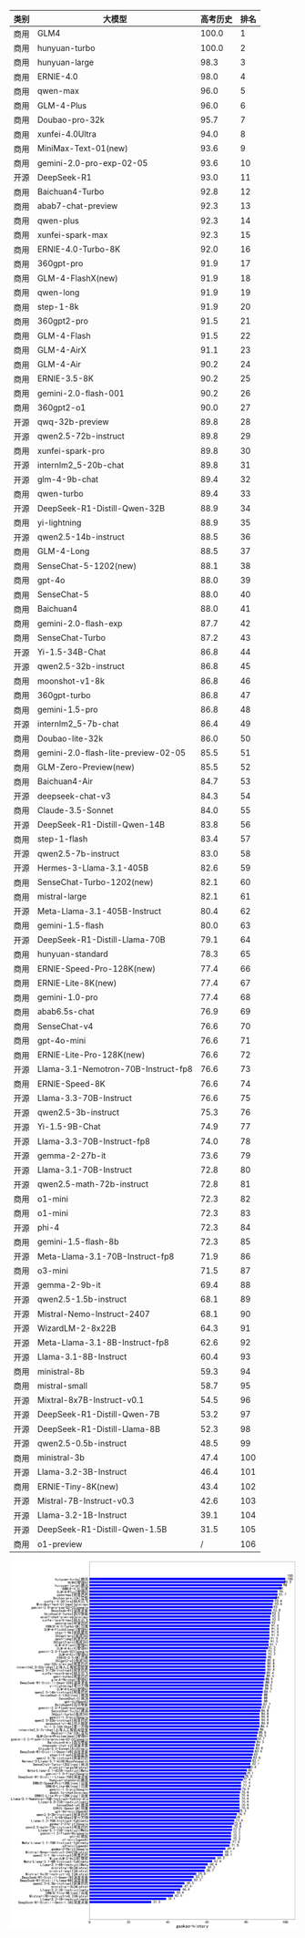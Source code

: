 
| 类别 | 大模型                         | 高考历史 | 排名 |
|-----|------------------------------|---------|----|
|商用|GLM4|100.0|1|
|商用|hunyuan-turbo|100.0|2|
|商用|hunyuan-large|98.3|3|
|商用|ERNIE-4.0|98.0|4|
|商用|qwen-max|96.0|5|
|商用|GLM-4-Plus|96.0|6|
|商用|Doubao-pro-32k|95.7|7|
|商用|xunfei-4.0Ultra|94.0|8|
|商用|MiniMax-Text-01(new)|93.6|9|
|商用|gemini-2.0-pro-exp-02-05|93.6|10|
|开源|DeepSeek-R1|93.0|11|
|商用|Baichuan4-Turbo|92.8|12|
|商用|abab7-chat-preview|92.3|13|
|商用|qwen-plus|92.3|14|
|商用|xunfei-spark-max|92.3|15|
|商用|ERNIE-4.0-Turbo-8K|92.0|16|
|商用|360gpt-pro|91.9|17|
|商用|GLM-4-FlashX(new)|91.9|18|
|商用|qwen-long|91.9|19|
|商用|step-1-8k|91.9|20|
|商用|360gpt2-pro|91.5|21|
|商用|GLM-4-Flash|91.5|22|
|商用|GLM-4-AirX|91.1|23|
|商用|GLM-4-Air|90.2|24|
|商用|ERNIE-3.5-8K|90.2|25|
|商用|gemini-2.0-flash-001|90.2|26|
|商用|360gpt2-o1|90.0|27|
|开源|qwq-32b-preview|89.8|28|
|开源|qwen2.5-72b-instruct|89.8|29|
|商用|xunfei-spark-pro|89.8|30|
|开源|internlm2_5-20b-chat|89.8|31|
|开源|glm-4-9b-chat|89.4|32|
|商用|qwen-turbo|89.4|33|
|开源|DeepSeek-R1-Distill-Qwen-32B|88.9|34|
|商用|yi-lightning|88.9|35|
|开源|qwen2.5-14b-instruct|88.5|36|
|商用|GLM-4-Long|88.5|37|
|商用|SenseChat-5-1202(new)|88.1|38|
|商用|gpt-4o|88.0|39|
|商用|SenseChat-5|88.0|40|
|商用|Baichuan4|88.0|41|
|商用|gemini-2.0-flash-exp|87.7|42|
|商用|SenseChat-Turbo|87.2|43|
|开源|Yi-1.5-34B-Chat|86.8|44|
|开源|qwen2.5-32b-instruct|86.8|45|
|商用|moonshot-v1-8k|86.8|46|
|商用|360gpt-turbo|86.8|47|
|商用|gemini-1.5-pro|86.8|48|
|开源|internlm2_5-7b-chat|86.4|49|
|商用|Doubao-lite-32k|86.0|50|
|商用|gemini-2.0-flash-lite-preview-02-05|85.5|51|
|商用|GLM-Zero-Preview(new)|85.5|52|
|商用|Baichuan4-Air|84.7|53|
|开源|deepseek-chat-v3|84.3|54|
|商用|Claude-3.5-Sonnet|84.0|55|
|开源|DeepSeek-R1-Distill-Qwen-14B|83.8|56|
|商用|step-1-flash|83.4|57|
|开源|qwen2.5-7b-instruct|83.0|58|
|开源|Hermes-3-Llama-3.1-405B|82.6|59|
|商用|SenseChat-Turbo-1202(new)|82.1|60|
|商用|mistral-large|82.1|61|
|开源|Meta-Llama-3.1-405B-Instruct|80.4|62|
|商用|gemini-1.5-flash|80.0|63|
|开源|DeepSeek-R1-Distill-Llama-70B|79.1|64|
|商用|hunyuan-standard|78.3|65|
|商用|ERNIE-Speed-Pro-128K(new)|77.4|66|
|商用|ERNIE-Lite-8K(new)|77.4|67|
|商用|gemini-1.0-pro|77.4|68|
|商用|abab6.5s-chat|76.9|69|
|商用|SenseChat-v4|76.6|70|
|商用|gpt-4o-mini|76.6|71|
|商用|ERNIE-Lite-Pro-128K(new)|76.6|72|
|开源|Llama-3.1-Nemotron-70B-Instruct-fp8|76.6|73|
|商用|ERNIE-Speed-8K|76.6|74|
|开源|Llama-3.3-70B-Instruct|76.6|75|
|开源|qwen2.5-3b-instruct|75.3|76|
|开源|Yi-1.5-9B-Chat|74.9|77|
|开源|Llama-3.3-70B-Instruct-fp8|74.0|78|
|开源|gemma-2-27b-it|73.6|79|
|开源|Llama-3.1-70B-Instruct|72.8|80|
|开源|qwen2.5-math-72b-instruct|72.8|81|
|商用|o1-mini|72.3|82|
|商用|o1-mini|72.3|83|
|开源|phi-4|72.3|84|
|商用|gemini-1.5-flash-8b|72.3|85|
|开源|Meta-Llama-3.1-70B-Instruct-fp8|71.9|86|
|商用|o3-mini|71.5|87|
|开源|gemma-2-9b-it|69.4|88|
|开源|qwen2.5-1.5b-instruct|68.1|89|
|开源|Mistral-Nemo-Instruct-2407|68.1|90|
|开源|WizardLM-2-8x22B|64.3|91|
|开源|Meta-Llama-3.1-8B-Instruct-fp8|62.6|92|
|开源|Llama-3.1-8B-Instruct|60.4|93|
|商用|ministral-8b|59.3|94|
|商用|mistral-small|58.7|95|
|开源|Mixtral-8x7B-Instruct-v0.1|54.5|96|
|开源|DeepSeek-R1-Distill-Qwen-7B|53.2|97|
|开源|DeepSeek-R1-Distill-Llama-8B|52.3|98|
|开源|qwen2.5-0.5b-instruct|48.5|99|
|商用|ministral-3b|47.4|100|
|开源|Llama-3.2-3B-Instruct|46.4|101|
|商用|ERNIE-Tiny-8K(new)|43.4|102|
|开源|Mistral-7B-Instruct-v0.3|42.6|103|
|开源|Llama-3.2-1B-Instruct|39.1|104|
|开源|DeepSeek-R1-Distill-Qwen-1.5B|31.5|105|
|商用|o1-preview|/|106|


![lin](../pic/gaokao-history.png)
